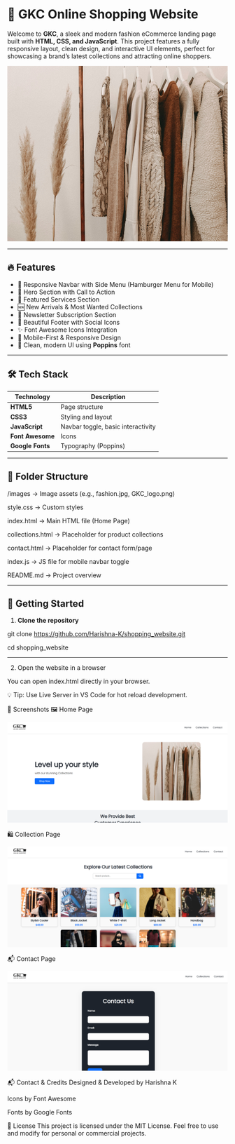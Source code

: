 # 👗 GKC Online Shopping Website

Welcome to **GKC**, a sleek and modern fashion eCommerce landing page built with **HTML, CSS, and JavaScript**. This project features a fully responsive layout, clean design, and interactive UI elements, perfect for showcasing a brand’s latest collections and attracting online shoppers.

<img src="images/fashion.jpg" alt="fashion" width="600" height="400"/>

---

## 🔥 Features

- 🧭 Responsive Navbar with Side Menu (Hamburger Menu for Mobile)
- 🎯 Hero Section with Call to Action
- 💼 Featured Services Section
- 🆕 New Arrivals & Most Wanted Collections
- 📩 Newsletter Subscription Section
- 🦶 Beautiful Footer with Social Icons
- ✨ Font Awesome Icons Integration
- 📱 Mobile-First & Responsive Design
- 💅 Clean, modern UI using **Poppins** font

---

## 🛠️ Tech Stack

| Technology | Description |
|------------|-------------|
| **HTML5** | Page structure |
| **CSS3** | Styling and layout |
| **JavaScript** | Navbar toggle, basic interactivity |
| **Font Awesome** | Icons |
| **Google Fonts** | Typography (Poppins) |

---

## 📂 Folder Structure

/images -> Image assets (e.g., fashion.jpg, GKC_logo.png)

style.css -> Custom styles

index.html -> Main HTML file (Home Page)

collections.html -> Placeholder for product collections

contact.html -> Placeholder for contact form/page

index.js -> JS file for mobile navbar toggle

README.md -> Project overview

---

## 🚀 Getting Started

1. **Clone the repository**
 
git clone https://github.com/Harishna-K/shopping_website.git

cd shopping_website

--- 

  2. Open the website in a browser

You can open index.html directly in your browser.

💡 Tip: Use Live Server in VS Code for hot reload development.

📸 Screenshots
🖼️ Home Page

<img src="images/Home_page.png" alt="Clock Preview" width="600" />

🛍️ Collection Page

<img src="images/collection_page.png" alt="Clock Preview" width="600" />

📬 Contact Page

<img src="images/contact_page.png" alt="Clock Preview" width="600" />

📬 Contact & Credits
Designed & Developed by Harishna K

Icons by Font Awesome

Fonts by Google Fonts

📃 License
This project is licensed under the MIT License. Feel free to use and modify for personal or commercial projects.

